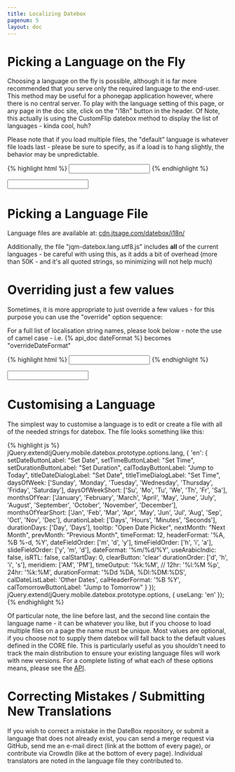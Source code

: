 ```yaml
---
title: Localizing Datebox
pagenum: 5
layout: doc
---
```


# Picking a Language on the Fly

Choosing a language on the fly is possible, although it is far more recommended that
you serve only the required language to the end-user. This method may be useful for
a phonegap application however, where there is no central server. To play with the 
language setting of this page, or any page in the doc site, click on the "i18n"
button in the header.  Of Note, this actually is using the CustomFlip datebox method
to display the list of languages - kinda cool, huh?

Please note that if you load multiple files, the "default" language is whatever file
loads last - please be sure to specify, as if a load is to hang slightly, the behavior
may be unpredictable.

{% highlight html %}
<input type="text" data-role="datebox" data-options='{"mode":"datebox", "useLang":"en"}'>
{% endhighlight %}

<div><input type="text" id="l1" data-role="datebox" data-options='{"mode":"datebox", "useLang":"en", "useInline": true}'></div>


# Picking a Language File

Language files are available at: <a href="http://cdn.jtsage.com/datebox/i18n/">cdn.jtsage.com/datebox/i18n/</a>

Additionally, the file "jqm-datebox.lang.utf8.js" includes **all** of the current
languages - be careful with using this, as it adds a bit of overhead (more than 50K - 
and it's all quoted strings, so minimizing will not help much)

# Overriding just a few values

Sometimes, it is more appropriate to just override a few values - for this purpose
you can use the "override" option sequence:

For a full list of localisation string names, please look below - note the use of
camel case - i.e. {% api_doc dateFormat %} becomes "overrideDateFormat"

{% highlight html %}
<input type="text" data-role="datebox" 
   data-options='{"mode":"datebox", "overrideSetDateButtonLabel":"Update Date"}'>
{% endhighlight %}

<div><input type="text" data-role="datebox" data-options='{"mode":"datebox", "useLang":"en", "overrideSetDateButtonLabel":"Update Date"}'></div>


# Customising a Language
The simplest way to customise a language is to edit or create a file with all of
the needed strings for datebox.  The file looks something like this:

{% highlight js %}
jQuery.extend(jQuery.mobile.datebox.prototype.options.lang, {
  'en': {
    setDateButtonLabel: "Set Date",
    setTimeButtonLabel: "Set Time",
    setDurationButtonLabel: "Set Duration",
    calTodayButtonLabel: "Jump to Today",
    titleDateDialogLabel: "Set Date",
    titleTimeDialogLabel: "Set Time",
    daysOfWeek: ['Sunday', 'Monday', 'Tuesday', 'Wednesday', 'Thursday', 'Friday', 'Saturday'],
    daysOfWeekShort: ['Su', 'Mo', 'Tu', 'We', 'Th', 'Fr', 'Sa'],
    monthsOfYear: ['January', 'February', 'March', 'April', 'May', 'June', 'July', 'August', 'September', 'October', 'November', 'December'],
    monthsOfYearShort: ['Jan', 'Feb', 'Mar', 'Apr', 'May', 'Jun', 'Jul', 'Aug', 'Sep', 'Oct', 'Nov', 'Dec'],
    durationLabel: ['Days', 'Hours', 'Minutes', 'Seconds'],
    durationDays: ['Day', 'Days'],
    tooltip: "Open Date Picker",
    nextMonth: "Next Month",
    prevMonth: "Previous Month",
    timeFormat: 12,
    headerFormat: '%A, %B %-d, %Y',
    dateFieldOrder: ['m', 'd', 'y'],
    timeFieldOrder: ['h', 'i', 'a'],
    slideFieldOrder: ['y', 'm', 'd'],
    dateFormat: '%m/%d/%Y',
    useArabicIndic: false,
    isRTL: false,
    calStartDay: 0,
    clearButton: 'clear'
    durationOrder: ['d', 'h', 'i', 's'],
    meridiem: ['AM', 'PM'],
    timeOutput: '%k:%M', // 12hr: '%l:%M %p', 24hr: '%k:%M',
    durationFormat: '%Dd %DA, %Dl:%DM:%DS',
    calDateListLabel: 'Other Dates',
    calHeaderFormat: '%B %Y',
    calTomorrowButtonLabel: "Jump to Tomorrow"
  }
});
jQuery.extend(jQuery.mobile.datebox.prototype.options, {
  useLang: 'en'
});
{% endhighlight %}

Of particular note, the line before last, and the second line contain the language
name - it can be whatever you like, but if you choose to load multiple files on a page
the name must be unique.  Most values are optional, if you choose not to supply
them datebox will fall back to the default values defined in the CORE file.  This
is particularly useful as you shouldn't need to track the main distribution to ensure
your existing language files will work with new versions. For a complete listing
of what each of these options means, please see the [API](http://dev.jtsage.com/jQM-DateBox/api/cat-i18n/).

# Correcting Mistakes / Submitting New Translations
If you wish to correct a mistake in the DateBox repository, or submit a language
that does not already exist, you can send a merge request via GitHub, send me an
e-mail direct (link at the bottom of every page), or contribute via CrowdIn (like
at the bottom of every page). Individual translators are noted in the language file
they contributed to.

